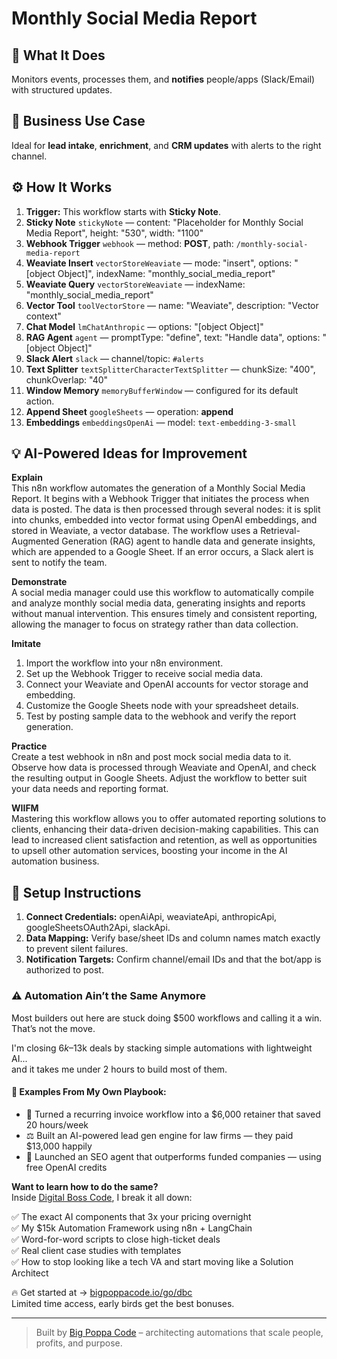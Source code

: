 # Monthly Social Media Report
  ## 🚀 What It Does
  Monitors events, processes them, and **notifies** people/apps (Slack/Email) with structured updates.
  
  ## 💼 Business Use Case
  Ideal for **lead intake**, **enrichment**, and **CRM updates** with alerts to the right channel.
  
  ## ⚙️ How It Works
  1. **Trigger:** This workflow starts with **Sticky Note**.
  2. **Sticky Note** `stickyNote` — content: "Placeholder for Monthly Social Media Report", height: "530", width: "1100"
3. **Webhook Trigger** `webhook` — method: **POST**, path: `/monthly-social-media-report`
4. **Weaviate Insert** `vectorStoreWeaviate` — mode: "insert", options: "[object Object]", indexName: "monthly_social_media_report"
5. **Weaviate Query** `vectorStoreWeaviate` — indexName: "monthly_social_media_report"
6. **Vector Tool** `toolVectorStore` — name: "Weaviate", description: "Vector context"
7. **Chat Model** `lmChatAnthropic` — options: "[object Object]"
8. **RAG Agent** `agent` — promptType: "define", text: "Handle data", options: "[object Object]"
9. **Slack Alert** `slack` — channel/topic: `#alerts`
10. **Text Splitter** `textSplitterCharacterTextSplitter` — chunkSize: "400", chunkOverlap: "40"
11. **Window Memory** `memoryBufferWindow` — configured for its default action.
12. **Append Sheet** `googleSheets` — operation: **append**
13. **Embeddings** `embeddingsOpenAi` — model: `text-embedding-3-small`
  
  ## 💡 AI-Powered Ideas for Improvement
  **Explain**  
This n8n workflow automates the generation of a Monthly Social Media Report. It begins with a Webhook Trigger that initiates the process when data is posted. The data is then processed through several nodes: it is split into chunks, embedded into vector format using OpenAI embeddings, and stored in Weaviate, a vector database. The workflow uses a Retrieval-Augmented Generation (RAG) agent to handle data and generate insights, which are appended to a Google Sheet. If an error occurs, a Slack alert is sent to notify the team.

**Demonstrate**  
A social media manager could use this workflow to automatically compile and analyze monthly social media data, generating insights and reports without manual intervention. This ensures timely and consistent reporting, allowing the manager to focus on strategy rather than data collection.

**Imitate**  
1. Import the workflow into your n8n environment.
2. Set up the Webhook Trigger to receive social media data.
3. Connect your Weaviate and OpenAI accounts for vector storage and embedding.
4. Customize the Google Sheets node with your spreadsheet details.
5. Test by posting sample data to the webhook and verify the report generation.

**Practice**  
Create a test webhook in n8n and post mock social media data to it. Observe how data is processed through Weaviate and OpenAI, and check the resulting output in Google Sheets. Adjust the workflow to better suit your data needs and reporting format.

**WIIFM**  
Mastering this workflow allows you to offer automated reporting solutions to clients, enhancing their data-driven decision-making capabilities. This can lead to increased client satisfaction and retention, as well as opportunities to upsell other automation services, boosting your income in the AI automation business.
  
  ## 🔧 Setup Instructions
  1. **Connect Credentials:** openAiApi, weaviateApi, anthropicApi, googleSheetsOAuth2Api, slackApi.
2. **Data Mapping:** Verify base/sheet IDs and column names match exactly to prevent silent failures.
3. **Notification Targets:** Confirm channel/email IDs and that the bot/app is authorized to post.
  
### ⚠️ Automation Ain’t the Same Anymore

Most builders out here are stuck doing $500 workflows and calling it a win.  
That’s not the move.  

I'm closing $6k–$13k deals by stacking simple automations with lightweight AI...  
and it takes me under 2 hours to build most of them.

#### 🧠 Examples From My Own Playbook:
- 🔁 Turned a recurring invoice workflow into a $6,000 retainer that saved 20 hours/week  
- ⚖️ Built an AI-powered lead gen engine for law firms — they paid $13,000 happily  
- 🚀 Launched an SEO agent that outperforms funded companies — using free OpenAI credits  

**Want to learn how to do the same?**  
Inside [Digital Boss Code](https://bigpoppacode.io/go/dbc), I break it all down:

✅ The exact AI components that 3x your pricing overnight  
✅ My $15k Automation Framework using n8n + LangChain  
✅ Word-for-word scripts to close high-ticket deals  
✅ Real client case studies with templates  
✅ How to stop looking like a tech VA and start moving like a Solution Architect  

🔥 Get started at → [bigpoppacode.io/go/dbc](https://bigpoppacode.io/go/dbc)  
Limited time access, early birds get the best bonuses.

---
> Built by [Big Poppa Code](https://bigpoppacode.io) – architecting automations that scale people, profits, and purpose.
  